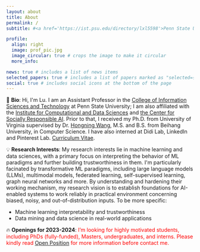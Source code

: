 ```yaml
---
layout: about
title: About
permalink: /
subtitle: #<a href='https://ist.psu.edu/directory/lxl5598'>Penn State University</a>

profile:
  align: right
  image: prof_pic.jpg
  image_circular: true # crops the image to make it circular
  more_info: 

news: true # includes a list of news items
selected_papers: true # includes a list of papers marked as "selected={true}"
social: true # includes social icons at the bottom of the page
---
```


:wave: **Bio**: Hi, I'm Lu. I am an Assistant Professor in the [College of Information Sciences and Technology](https://ist.psu.edu/) at Penn State University; I am also affiliated with the [Institute for Computational and Data Sciences](https://www.icds.psu.edu/) and [the Center for Socially Responsible AI](https://ai.psu.edu/). Prior to that, I received my Ph.D. from University of Virginia supervised by Dr. [Hongning Wang](https://www.cs.virginia.edu/~hw5x/), M.S. and B.S. from Beihang University, in Computer Science. I have also interned at Didi Lab, LinkedIn and Pinterest Lab. [Curriculum Vitae](/assets/pdf/Lu_cv.pdf).

:bulb: **Research Interests**: My research interests lie in machine learning and data sciences, with a primary focus on interpreting the behavior of ML paradigms and further building trustworthiness in them. I'm particularly facinated by transformative ML paradigms, including large language models (LLMs), multimodal models, federated learning, self-supervised learning, graph neural networks and more. By understanding and hardening their working mechanism, my research vision is to establish foundations for AI-enabled systems to work reliably in practical environment concerning biased, noisy, and out-of-distribution inputs. To be more specific:
* Machine learning interpretability and trustworthiness
* Data mining and data science in real-world applications

:fire: **Openings for 2023-2024**: <span style="color:red"> I’m looking for highly motivated students, including PhDs (fully-funded), Masters, undergraduates, and interns. Please kindly read [Open Position](/position) for more information before contact me. </span>
